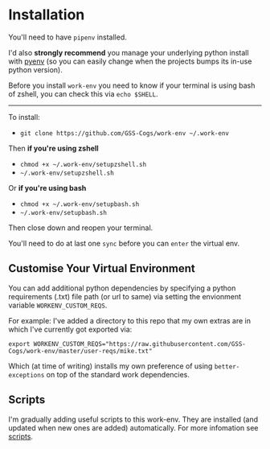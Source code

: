 
# Installation

You'll need to have `pipenv` installed.

I'd also **strongly recommend** you manage your underlying python install with [pyenv](https://github.com/pyenv/pyenv) (so you can easily change when the projects bumps its in-use python version).

Before you install `work-env` you need to know if your terminal is using bash of zshell, you can check this via `echo $SHELL`. 

---

To install:
* `git clone https://github.com/GSS-Cogs/work-env ~/.work-env`

Then **if you're using zshell**
* `chmod +x ~/.work-env/setupzshell.sh`
* `~/.work-env/setupzshell.sh`

Or **if you're using bash**
* `chmod +x ~/.work-env/setupbash.sh`
* `~/.work-env/setupbash.sh`

Then close down and reopen your terminal.

You'll need to do at last one `sync` before you can `enter` the virtual env.

## Customise Your Virtual Environment

You can add additional python dependencies by specifying a python requirements (.txt) file path (or url to same) via setting the envionment variable `WORKENV_CUSTOM_REQS`.

For example: I've added a directory to this repo that my own extras are in which I've currently got exported via:

```
export WORKENV_CUSTOM_REQS="https://raw.githubusercontent.com/GSS-Cogs/work-env/master/user-reqs/mike.txt"
```

Which (at time of writing) installs my own preference of using `better-exceptions` on top of the standard work dependencies.

## Scripts

I'm gradually adding useful scripts to this work-env. They are installed (and updated when new ones are added) automatically. For more infomation see [scripts](https://github.com/GSS-Cogs/work-env/blob/master/scripts/README.md).
